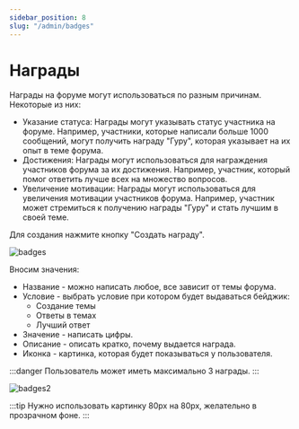 ```yaml
---
sidebar_position: 8
slug: "/admin/badges"
---
```


# Награды

Награды на форуме могут использоваться по разным причинам. Некоторые из них:

- Указание статуса: Награды могут указывать статус участника на форуме. Например, участники, которые написали больше 1000 сообщений, могут получить награду "Гуру", которая указывает на их опыт в теме форума.
- Достижения: Награды могут использоваться для награждения участников форума за их достижения. Например, участник, который помог ответить лучше всех на множество вопросов.
- Увеличение мотивации: Награды могут использоваться для увеличения мотивации участников форума. Например, участник может стремиться к получению награды "Гуру" и стать лучшим в своей теме.

Для создания нажмите кнопку "Создать награду".

![badges](/img/badges.png)

Вносим значения:

- Название - можно написать любое, все зависит от темы форума.
- Условие - выбрать условие при котором будет выдаваться бейджик:
  - Создание темы
  - Ответы в темах
  - Лучший ответ
- Значение - написать цифры.
- Описание - описать кратко, почему выдается награда.
- Иконка - картинка, которая будет показываться у пользователя.

:::danger
Пользователь может иметь максимально 3 награды.
:::

![badges2](/img/badges2.png)

:::tip
Нужно использовать картинку 80px на 80px, желательно в прозрачном фоне.
:::
